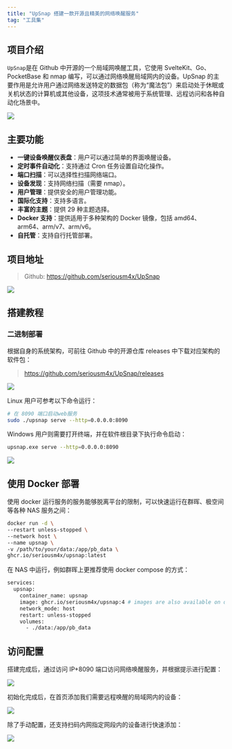 ```yaml
---
title: "UpSnap 搭建一款开源且精美的网络唤醒服务"
tag: "工具集"
---
```


## 项目介绍

`UpSnap`是在 Github 中开源的一个局域网唤醒工具，它使用 SvelteKit、Go、PocketBase 和 nmap 编写，可以通过网络唤醒局域网内的设备。UpSnap 的主要作用是允许用户通过网络发送特定的数据包（称为“魔法包”）来启动处于休眠或关机状态的计算机或其他设备，这项技术通常被用于系统管理、远程访问和各种自动化场景中。

<img src="../imgs/83/02.webp" />

## 主要功能

- **一键设备唤醒仪表盘**：用户可以通过简单的界面唤醒设备。
- **定时事件自动化**：支持通过 Cron 任务设置自动化操作。
- **端口扫描**：可以选择性扫描网络端口。
- **设备发现**：支持网络扫描（需要 nmap）。
- **用户管理**：提供安全的用户管理功能。
- **国际化支持**：支持多语言。
- **丰富的主题**：提供 29 种主题选择。
- **Docker 支持**：提供适用于多种架构的 Docker 镜像，包括 amd64、arm64、arm/v7、arm/v6。
- **自托管**：支持自行托管部署。

## 项目地址

> Github: https://github.com/seriousm4x/UpSnap

<img src="../imgs/83/03.webp" />

## 搭建教程

### 二进制部署

根据自身的系统架构，可前往 Github 中的开源仓库 releases 中下载对应架构的软件包：

> https://github.com/seriousm4x/UpSnap/releases

<img src="../imgs/83/04.webp" />

Linux 用户可参考以下命令运行：

```sh
# 在 8090 端口启动web服务
sudo ./upsnap serve --http=0.0.0.0:8090
```

Windows 用户则需要打开终端，并在软件根目录下执行命令启动：

```sh
upsnap.exe serve --http=0.0.0.0:8090
```

<img src="../imgs/83/05.webp" />

## 使用 Docker 部署

使用 docker 运行服务的服务能够脱离平台的限制，可以快速运行在群晖、极空间等各种 NAS 服务之间：

```sh
docker run -d \
--restart unless-stopped \
--network host \
--name upsnap \
-v /path/to/your/data:/app/pb_data \
ghcr.io/seriousm4x/upsnap:latest
```

在 NAS 中运行，例如群晖上更推荐使用 docker compose 的方式：

```sh
services:
  upsnap:
    container_name: upsnap
    image: ghcr.io/seriousm4x/upsnap:4 # images are also available on docker hub: seriousm4x/upsnap:4
    network_mode: host
    restart: unless-stopped
    volumes:
      - ./data:/app/pb_data
```

## 访问配置

搭建完成后，通过访问 IP+8090 端口访问网络唤醒服务，并根据提示进行配置：

<img src="../imgs/83/06.webp" />

初始化完成后，在首页添加我们需要远程唤醒的局域网内的设备：

<img src="../imgs/83/07.webp" />

除了手动配置，还支持扫码内网指定网段内的设备进行快速添加：

<img src="../imgs/83/08.webp" />